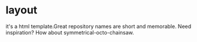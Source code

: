 # layout
it's a html template.Great repository names are short and memorable. Need inspiration? How about symmetrical-octo-chainsaw.
